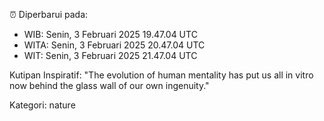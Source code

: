 ⏰ Diperbarui pada:
- WIB: Senin, 3 Februari 2025 19.47.04 UTC
- WITA: Senin, 3 Februari 2025 20.47.04 UTC
- WIT: Senin, 3 Februari 2025 21.47.04 UTC

Kutipan Inspiratif:
"The evolution of human mentality has put us all in vitro now behind the glass wall of our own ingenuity."


Kategori: nature


